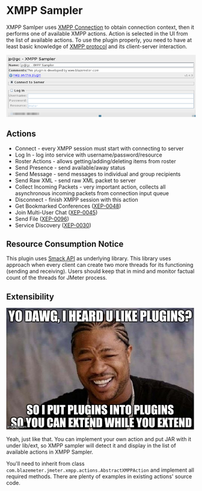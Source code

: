 # XMPP Sampler

XMPP Samlper uses [XMPP Connection](XMPPConnection.md) to obtain connection context, then it performs one of available XMPP actions. Action is selected in the UI from the list of available actions. To use the plugin properly, you need to have at least basic knowledge of [XMPP protocol](http://xmpp.org/xmpp-protocols/) and its client-server interaction.

![](xmpp-sampler.png)

## Actions

  * Connect - every XMPP session must start with connecting to server
  * Log In - log into service with username/password/resource 
  * Roster Actions - allows getting/adding/deleting items from roster
  * Send Presence - send available/away status
  * Send Message - send messages to individual and group recipients
  * Send Raw XML - send raw XML packet to server
  * Collect Incoming Packets - very important action, collects all asynchronous incoming packets from connection input queue
  * Disconnect - finish XMPP session with this action
  * Get Bookmarked Conferences ([XEP-0048](http://xmpp.org/extensions/xep-0048.html))
  * Join Multi-User Chat ([XEP-0045](http://xmpp.org/extensions/xep-0045.html))
  * Send File ([XEP-0096](http://xmpp.org/extensions/xep-0096.html))
  * Service Discovery ([XEP-0030](http://xmpp.org/extensions/xep-0030.html))

## Resource Consumption Notice

This plugin uses [Smack API](http://www.igniterealtime.org/projects/smack/) as underlying library. This library uses approach when every client can create two more threads for its functioning (sending and receiving). Users should keep that in mind and monitor factual count of the threads for JMeter process. 

## Extensibility 
![](xzibit.jpg)

Yeah, just like that. You can implement your own action and put JAR with it under lib/ext, so XMPP sampler will detect it and display in the list of available actions in XMPP Sampler.

You'll need to inherit from class `com.blazemeter.jmeter.xmpp.actions.AbstractXMPPAction`  and implement all required methods. There are plenty of examples in existing actions' source code.